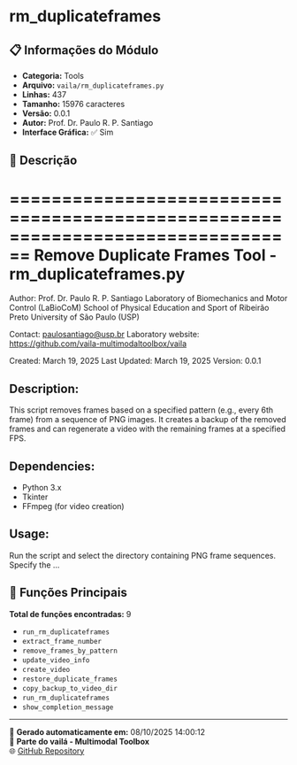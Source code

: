 # rm_duplicateframes

## 📋 Informações do Módulo

- **Categoria:** Tools
- **Arquivo:** `vaila/rm_duplicateframes.py`
- **Linhas:** 437
- **Tamanho:** 15976 caracteres
- **Versão:** 0.0.1
- **Autor:** Prof. Dr. Paulo R. P. Santiago
- **Interface Gráfica:** ✅ Sim

## 📖 Descrição


================================================================================
Remove Duplicate Frames Tool - rm_duplicateframes.py
================================================================================
Author: Prof. Dr. Paulo R. P. Santiago
Laboratory of Biomechanics and Motor Control (LaBioCoM)
School of Physical Education and Sport of Ribeirão Preto
University of São Paulo (USP)

Contact: paulosantiago@usp.br
Laboratory website: https://github.com/vaila-multimodaltoolbox/vaila

Created: March 19, 2025
Last Updated: March 19, 2025
Version: 0.0.1

Description:
------------
This script removes frames based on a specified pattern (e.g., every 6th frame)
from a sequence of PNG images. It creates a backup of the removed frames and
can regenerate a video with the remaining frames at a specified FPS.

Dependencies:
------------
- Python 3.x
- Tkinter
- FFmpeg (for video creation)

Usage:
------
Run the script and select the directory containing PNG frame sequences.
Specify the ...

## 🔧 Funções Principais

**Total de funções encontradas:** 9

- `run_rm_duplicateframes`
- `extract_frame_number`
- `remove_frames_by_pattern`
- `update_video_info`
- `create_video`
- `restore_duplicate_frames`
- `copy_backup_to_video_dir`
- `run_rm_duplicateframes`
- `show_completion_message`




---

📅 **Gerado automaticamente em:** 08/10/2025 14:00:12  
🔗 **Parte do vailá - Multimodal Toolbox**  
🌐 [GitHub Repository](https://github.com/vaila-multimodaltoolbox/vaila)
